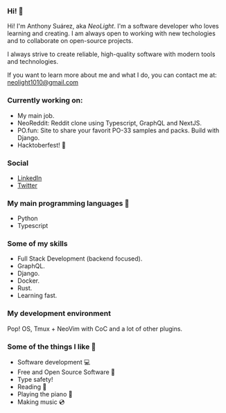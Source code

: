 ### Hi! 👋
Hi! I'm Anthony Suárez, aka *NeoLight*. I'm a software developer who loves learning and creating. I am always open to working with new techologies and to collaborate on open-source projects.

I always strive to create reliable, high-quality software with modern tools and technologies.

If you want to learn more about me and what I do, you can contact me at: <neolight1010@gmail.com>

### Currently working on:

- My main job.
- NeoReddit: Reddit clone using Typescript, GraphQL and NextJS.
- PO.fun: Site to share your favorit PO-33 samples and packs. Build with Django.
- Hacktoberfest! :tada:

### Social
- [LinkedIn](https://www.linkedin.com/in/neolight1010/)
- [Twitter](https://twitter.com/NeoLight1010)

### My main programming languages 🔡
- Python
- Typescript

### Some of my skills
- Full Stack Development (backend focused).
- GraphQL.
- Django.
- Docker.
- Rust.
- Learning fast.

### My development environment
Pop! OS, Tmux + NeoVim with CoC and a lot of other plugins.

### Some of the things I like 💝
- Software development 💻
- Free and Open Source Software 📖
- Type safety!
- Reading 📘
- Playing the piano 🎹
- Making music 💿
